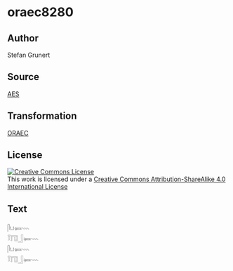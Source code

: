 # oraec8280

## Author

Stefan Grunert

## Source

[AES](https://github.com/simondschweitzer/aes)

## Transformation

[ORAEC](https://oraec.github.io/)

## License

<a rel="license" href="http://creativecommons.org/licenses/by-sa/4.0/"><img alt="Creative Commons License" style="border-width:0" src="https://i.creativecommons.org/l/by-sa/4.0/88x31.png" /></a><br />This work is licensed under a <a rel="license" href="http://creativecommons.org/licenses/by-sa/4.0/">Creative Commons Attribution-ShareAlike 4.0 International License</a>

## Text

𓋴𓂓𓍃𓇠<br>
𓎝𓉔𓃀𓍃𓇠<br>
𓋴𓂓𓍃𓇠<br>
𓎝𓉔𓃀𓍃𓇠<br>
